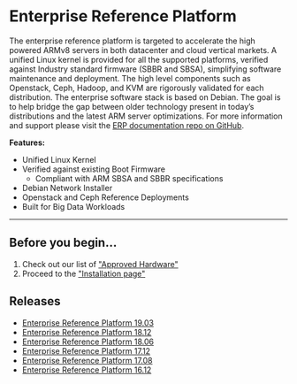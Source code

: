 # Enterprise Reference Platform

The enterprise reference platform is targeted to accelerate the high powered ARMv8 servers in both datacenter and cloud vertical markets. A unified Linux kernel is provided for all the supported platforms, verified against Industry standard firmware (SBBR and SBSA), simplifying software maintenance and deployment. The high level components such as Openstack, Ceph, Hadoop, and KVM are rigorously validated for each distribution. The enterprise software stack is based on Debian. The goal is to help bridge the gap between older technology present in today’s distributions and the latest ARM server optimizations. For more information and support please visit the [ERP documentation repo on GitHub](https://github.com/linaro/documentation).

**Features:**

- Unified Linux Kernel
- Verified against existing Boot Firmware
   - Compliant with ARM SBSA and SBBR specifications
- Debian Network Installer
- Openstack and Ceph Reference Deployments
- Built for Big Data Workloads

***

## Before you begin...

1. Check out our list of ["Approved Hardware"](Documentation/Hardware/README.md)
2. Proceed to the ["Installation page"](Documentation/README.md)

## Releases

- [Enterprise Reference Platform 19.03](ReleaseNotes-19.03.md)
- [Enterprise Reference Platform 18.12](ReleaseNotes-18.12.md)
- [Enterprise Reference Platform 18.06](ReleaseNotes-18.06.md)
- [Enterprise Reference Platform 17.12](ReleaseNotes-17.12.md)
- [Enterprise Reference Platform 17.08](ReleaseNotes-17.08.md)
- [Enterprise Reference Platform 16.12](ReleaseNotes-16.12.md)

